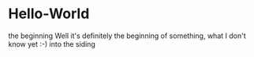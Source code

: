 # Hello-World
the beginning
Well it's definitely the beginning of something, what I don't know yet :-)
into the siding
